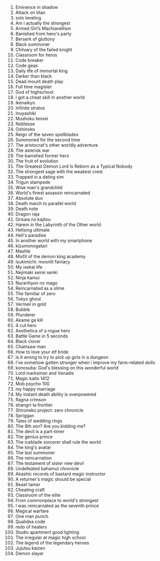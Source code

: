 
1. Eminence in shadow
2. Attack on titan
3. solo leveling
4. Am i actually the strongest
5. Armed Girl’s Machiavellism
6. Banished from hero's party
7. Berserk of gluttony
8. Black summoner
9. Chilvary of the failed knight
10. Classroom for heros
11. Code breaker
12. Code geas
13. Daily life of immortal king
14. Darker than black
15. Dead mount death play
16. Full time magister
17. God of highschool
18. I got a cheat skill in another world
19. Ikenaikyo
20. Infinite stratos
21. Inuyashiki
22. Mushoku tensei
23. Noblesse
24. Oshinoko
25. Reign of the seven spellblades
26. Summoned for the second time
27. The aristocrat's other worldly adventure
28. The asterisk war
29. The banished former hero
30. The fruit of evolution
31. The Greatest Demon Lord Is Reborn as a Typical Nobody
32. The strongest sage with the weakest crest
33. Trapped in a dating sim
34. Trigun stampede
35. Wise man's grandchild
36. World's finest assassin reincarnated
37. Absolute duo
38. Death march to parallel world
39. Death note
40. Dragon raja
41. Grisaia no kajitsu
42. Harem in the Labyrinth of the Other world
43. Hellsing ultimate
44. Hell's paradise
45. In another world with my smartphone
46. kizumonogatari
47. Mashle
48. Misfit of the demon king academy
49. Isukimichi: moonlit fantacy
50. My isekai life
51. Nejimaki seirei senki
52. Ninja kamui
53. Nurarihyon no mago
54. Reincarnated as a slime
55. The familiar of zero
56. Tokyo ghoul
57. Vermeil in gold
58. Bubble
59. Plunderer
60. Akame ga kill
61. 4 cut hero
62. Aesthetica of a rogue hero
63. Battle Game in 5 seconds
64. Black clover
65. Chainsaw man
66. How to love your elf bride
67. Is it wrong to try to pick up girls in a dungeon
68. I've somehow gotten stronger when i improve my farm-related skills
69. konosuba: God's blessing on this wonderful world
70. Lord marksman and Vanadis
71. Magic kaito 1412
72. Mob psycho 100
73. my happy marriage
74. My instant death ability is overpowered
75. Ragna crimson 
76. shangri-la frontier
77. Shironeko project: zero chronicle
78. Spriggan
79. Tales of wedding rings
80. The 8th son? Are you kidding me?
81. The devil is a part-timer
82. The genius prince
83. The iceblade sorcerer shall rule the world
84. The king's avatar
85. The last summoner
86. The reincarnation
87. The testament of sister new devil
88. Undefeated bahamut chronicle
89. Akashic records of bastard magic instructor
90. A returner's magic should be special
91. Beast tamer
92. Cheating craft
93. Classroom of the elite
94. From commonplace to world's strongest
95. I was reincarnated as the seventh prince
96. Magical warfare
97. One man punch
98. Qualidea code
99. redo of healers 
100. Studio apartment good lighting
101. The irregular at magic high school
102. The legend of the legendary heroes
103. Jujutsu kaizen
104. Demon slayer